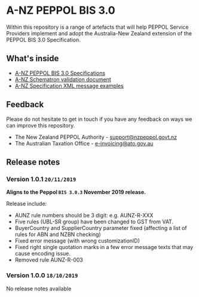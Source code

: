 # A-NZ PEPPOL BIS 3.0
Within this repository is a range of artefacts that will help PEPPOL Service Providers implement and adopt the Australia-New Zealand extension of the PEPPOL BIS 3.0 Specification.
## What's inside
* [A-NZ PEPPOL BIS 3.0 Specifications](https://github.com/A-NZ-PEPPOL/A-NZ-PEPPOL-BIS-3.0/tree/master/Specifications)
* [A-NZ Schematron validation document](https://github.com/A-NZ-PEPPOL/A-NZ-PEPPOL-BIS-3.0/tree/master/Validation%20documents)
* [A-NZ Specification XML message examples](https://github.com/A-NZ-PEPPOL/A-NZ-PEPPOL-BIS-3.0/tree/master/Message%20examples)

## Feedback
Please do not hesitate to get in touch if you have any feedback on ways we can improve this repository.
* The New Zealand PEPPOL Authority - [support@nzpeppol.govt.nz](mailto:support@nzpeppol.govt.nz)
* The Australian Taxation Office - [e-invoicing@ato.gov.au](mailto:e-invoicing@ato.gov.au)


## Release notes

### Version 1.0.1 `20/11/2019`

**Aligns to the Peppol `BIS 3.0.3` November 2019 release.**


Release include:
* AUNZ rule numbers should be 3 digit: e.g. AUNZ-R-XXX
* Five rules (UBL-SR group) have been changed to GST from VAT.
* BuyerCountry and SupplierCountry parameter fixed (affecting a list of rules for ABN and NZBN checking)
* Fixed error message (with wrong customizationID)
* Fixed right single quotation marks in a few error message texts that may cause encoding issue.
* Removed rule AUNZ-R-003

### Version 1.0.0 `18/10/2019`
No release notes available